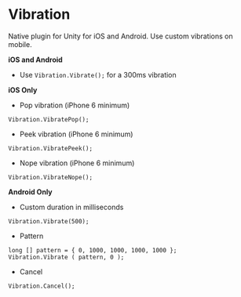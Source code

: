 # Vibration
Native plugin for Unity for iOS and Android.
Use custom vibrations on mobile.

**iOS and Android**

* Use `Vibration.Vibrate();` for a 300ms vibration

**iOS Only**

* Pop vibration (iPhone 6 minimum)

`Vibration.VibratePop();`

* Peek vibration (iPhone 6 minimum)

`Vibration.VibratePeek();`

* Nope vibration (iPhone 6 minimum)

`Vibration.VibrateNope();`


**Android Only**

* Custom duration in milliseconds

`Vibration.Vibrate(500);` 

* Pattern

```
long [] pattern = { 0, 1000, 1000, 1000, 1000 };
Vibration.Vibrate ( pattern, 0 );
```

* Cancel

`Vibration.Cancel();`



